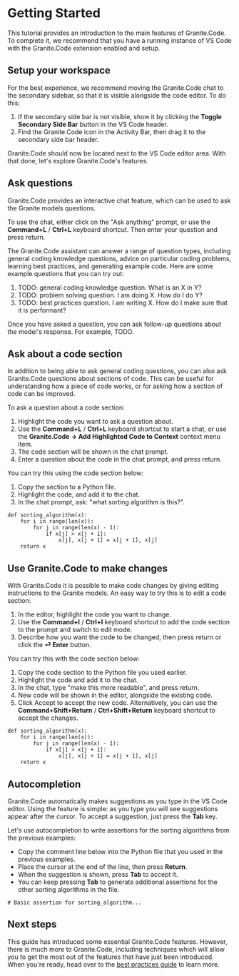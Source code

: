 # Getting Started

This tutorial provides an introduction to the main features of Granite.Code. To complete it, we recommend that you have a running instance of VS Code with the Granite.Code extension enabled and setup.

## Setup your workspace

For the best experience, we recommend moving the Granite.Code chat to the secondary sidebar, so that it is visible alongside the code editor. To do this:

1. If the secondary side bar is not visible, show it by clicking the **Toggle Secondary Side Bar** button in the VS Code header.
2. Find the Granite.Code icon in the Activity Bar, then drag it to the secondary side bar header.

Granite.Code should now be located next to the VS Code editor area. With that done, let's explore Granite.Code's features.

## Ask questions

Granite.Code provides an interactive chat feature, which can be used to ask the Granite models questions.

To use the chat, either click on the "Ask anything" prompt, or use the **Command+L** / **Ctrl+L** keyboard shortcut. Then enter your question and press return.

The Granite.Code assistant can answer a range of question types, including general coding knowledge questions, advice on particular coding problems, learning best practices, and generating example code. Here are some example questions that you can try out:

1. TODO: general coding knowledge question. What is an X in Y?
2. TODO: problem solving question. I am doing X. How do I do Y?
3. TODO: best practices question. I am writing X. How do I make sure that it is performant?

Once you have asked a question, you can ask follow-up questions about the model's response. For example, TODO.

## Ask about a code section

In addition to being able to ask general coding questions, you can also ask Granite.Code questions about sections of code. This can be useful for understanding how a piece of code works, or for asking how a section of code can be improved.

To ask a question about a code section:

1. Highlight the code you want to ask a question about.
2. Use the **Command+L** / **Ctrl+L** keyboard shortcut to start a chat, or use the **Granite.Code → Add Highlighted Code to Context** context menu item.
3. The code section will be shown in the chat prompt.
4. Enter a question about the code in the chat prompt, and press return.

You can try this using the code section below:

1. Copy the section to a Python file.
2. Highlight the code, and add it to the chat.
3. In the chat prompt, ask: "what sorting algorithm is this?".

```
def sorting_algorithm(x):
    for i in range(len(x)):
        for j in range(len(x) - 1):
            if x[j] > x[j + 1]:
                x[j], x[j + 1] = x[j + 1], x[j]
    return x
```

## Use Granite.Code to make changes

With Granite.Code it is possible to make code changes by giving editing instructions to the Granite models. An easy way to try this is to edit a code section:

1. In the editor, highlight the code you want to change.
2. Use the **Command+I** / **Ctrl+I** keyboard shortcut to add the code section to the prompt and switch to edit mode.
3. Describe how you want the code to be changed, then press return or click the **⏎ Enter** button.

You can try this with the code section below:

1. Copy the code section to the Python file you used earlier.
2. Highlight the code and add it to the chat.
3. In the chat, type "make this more readable", and press return.
4. New code will be shown in the editor, alongside the existing code.
5. Click Accept to accept the new code. Alternatively, you can use the **Command+Shift+Return** / **Ctrl+Shift+Return** keyboard shortcut to accept the changes.

```
def sorting_algorithm(x):
    for i in range(len(x)):
        for j in range(len(x) - 1):
            if x[j] > x[j + 1]:
                x[j], x[j + 1] = x[j + 1], x[j]
    return x
```

## Autocompletion

Granite.Code automatically makes suggestions as you type in the VS Code editor. Using the feature is simple: as you type you will see suggestions appear after the cursor. To accept a suggestion, just press the **Tab** key.

Let's use autocompletion to write assertions for the sorting algorithms from the previous examples:

* Copy the comment line below into the Python file that you used in the previous examples.
* Place the cursor at the end of the line, then press **Return**.
* When the suggestion is shown, press **Tab** to accept it.
* You can keep pressing **Tab** to generate additional assertions for the other sorting algorithms in the file.

```
# Basic assertion for sorting_algorithm...
```

## Next steps

This guide has introduced some essential Granite.Code features. However, there is much more to Granite.Code, including techniques which will allow you to get the most out of the features that have just been introduced. When you're ready, head over to the [best practices guide](https://docs.granitecode.github.io/best-practices) to learn more.
